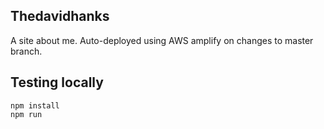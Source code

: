 ## Thedavidhanks
A site about me.
Auto-deployed using AWS amplify on changes to master branch.

## Testing locally
``` 
npm install
npm run
```